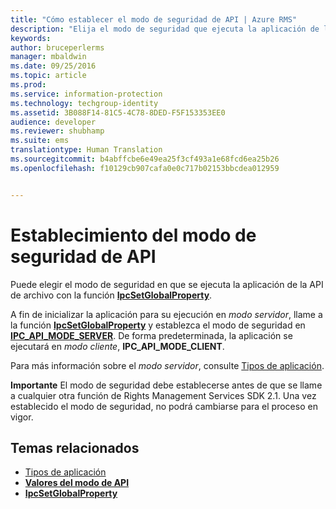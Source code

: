 ```yaml
---
title: "Cómo establecer el modo de seguridad de API | Azure RMS"
description: "Elija el modo de seguridad que ejecuta la aplicación de la API de archivo."
keywords: 
author: bruceperlerms
manager: mbaldwin
ms.date: 09/25/2016
ms.topic: article
ms.prod: 
ms.service: information-protection
ms.technology: techgroup-identity
ms.assetid: 3B088F14-81C5-4C78-8DED-F5F153353EE0
audience: developer
ms.reviewer: shubhamp
ms.suite: ems
translationtype: Human Translation
ms.sourcegitcommit: b4abffcbe6e49ea25f3cf493a1e68fcd6ea25b26
ms.openlocfilehash: f10129cb907cafa0e0c717b02153bbcdea012959


---
```


# Establecimiento del modo de seguridad de API

Puede elegir el modo de seguridad en que se ejecuta la aplicación de la API de archivo con la función [**IpcSetGlobalProperty**](/information-protection/sdk/2.1/api/win/functions#msipc_ipcsetglobalproperty).

A fin de inicializar la aplicación para su ejecución en *modo servidor*, llame a la función [**IpcSetGlobalProperty**](/information-protection/sdk/2.1/api/win/functions#msipc_ipcsetglobalproperty) y establezca el modo de seguridad en [**IPC\_API\_MODE\_SERVER**](/information-protection/sdk/2.1/api/win/api%20mode%20values#msipc_api_mode_values_IPC_API_MODE_SERVER). De forma predeterminada, la aplicación se ejecutará en *modo cliente*, **IPC\_API\_MODE\_CLIENT**.

Para más información sobre el *modo servidor*, consulte [Tipos de aplicación](application-types.md).

**Importante**  El modo de seguridad debe establecerse antes de que se llame a cualquier otra función de Rights Management Services SDK 2.1. Una vez establecido el modo de seguridad, no podrá cambiarse para el proceso en vigor.

## Temas relacionados

* [Tipos de aplicación](application-types.md)
* [**Valores del modo de API**](/information-protection/sdk/2.1/api/win/api%20mode%20values#msipc_api_mode_values_IPC_API_MODE_SERVER)
* [**IpcSetGlobalProperty**](/information-protection/sdk/2.1/api/win/functions#msipc_ipcsetglobalproperty)
 

 



<!--HONumber=Sep16_HO5-->



